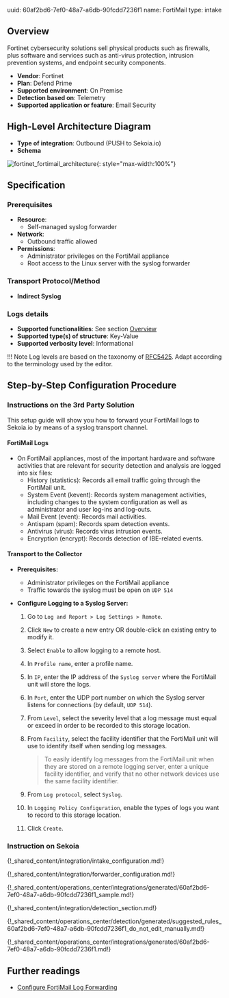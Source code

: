uuid: 60af2bd6-7ef0-48a7-a6db-90fcdd7236f1
name: FortiMail
type: intake

## Overview

Fortinet cybersecurity solutions sell physical products such as firewalls, plus software and services such as anti-virus protection, intrusion prevention systems, and endpoint security components.

- **Vendor**: Fortinet
- **Plan**: Defend Prime
- **Supported environment**: On Premise
- **Detection based on**: Telemetry
- **Supported application or feature**: Email Security

## High-Level Architecture Diagram

- **Type of integration**: Outbound (PUSH to Sekoia.io)
- **Schema**

![fortinet_fortimail_architecture](/assets/integration/fortinet_fortimail_architecture.png){: style="max-width:100%"}

## Specification

### Prerequisites

- **Resource**:
    - Self-managed syslog forwarder
- **Network**:
    - Outbound traffic allowed
- **Permissions**:
    - Administrator privileges on the FortiMail appliance
    - Root access to the Linux server with the syslog forwarder

### Transport Protocol/Method

- **Indirect Syslog**

### Logs details

- **Supported functionalities**: See section [Overview](#overview)
- **Supported type(s) of structure**: Key-Value
- **Supported verbosity level**: Informational

!!! Note
    Log levels are based on the taxonomy of [RFC5425](https://datatracker.ietf.org/doc/html/rfc5424). Adapt according to the terminology used by the editor.

## Step-by-Step Configuration Procedure

### Instructions on the 3rd Party Solution

This setup guide will show you how to forward your FortiMail logs to Sekoia.io by means of a syslog transport channel.

#### FortiMail Logs

- On FortiMail appliances, most of the important hardware and software activities that are relevant for security detection and analysis are logged into six files:
    - History (statistics): Records all email traffic going through the FortiMail unit.
    - System Event (kevent): Records system management activities, including changes to the system configuration as well as administrator and user log-ins and log-outs.
    - Mail Event (event): Records mail activities.
    - Antispam (spam): Records spam detection events.
    - Antivirus (virus): Records virus intrusion events.
    - Encryption (encrypt): Records detection of IBE-related events.

#### Transport to the Collector

- **Prerequisites:**
    - Administrator privileges on the FortiMail appliance
    - Traffic towards the syslog must be open on `UDP 514`

- **Configure Logging to a Syslog Server:**

    1. Go to `Log and Report > Log Settings > Remote`.
    2. Click `New` to create a new entry OR double-click an existing entry to modify it.
    3. Select `Enable` to allow logging to a remote host.
    4. In `Profile name`, enter a profile name.
    5. In `IP`, enter the IP address of the `Syslog server` where the FortiMail unit will store the logs.
    6. In `Port`, enter the UDP port number on which the Syslog server listens for connections (by default, `UDP 514`).
    7. From `Level`, select the severity level that a log message must equal or exceed in order to be recorded to this storage location.
    8. From `Facility`, select the facility identifier that the FortiMail unit will use to identify itself when sending log messages.

        > To easily identify log messages from the FortiMail unit when they are stored on a remote logging server, enter a unique facility identifier, and verify that no other network devices use the same facility identifier.

    9. From `Log protocol`, select `Syslog`.
    10. In `Logging Policy Configuration`, enable the types of logs you want to record to this storage location.
    11. Click `Create`.

### Instruction on Sekoia

{!_shared_content/integration/intake_configuration.md!}

{!_shared_content/integration/forwarder_configuration.md!}

{!_shared_content/operations_center/integrations/generated/60af2bd6-7ef0-48a7-a6db-90fcdd7236f1_sample.md!}

{!_shared_content/integration/detection_section.md!}

{!_shared_content/operations_center/detection/generated/suggested_rules_60af2bd6-7ef0-48a7-a6db-90fcdd7236f1_do_not_edit_manually.md!}

{!_shared_content/operations_center/integrations/generated/60af2bd6-7ef0-48a7-a6db-90fcdd7236f1.md!}

## Further readings

- [Configure FortiMail Log Forwarding](https://docs.fortinet.com/document/fortimail/6.2.0/administration-guide/332364/configuring-logging#logging_2063907032_1949484)